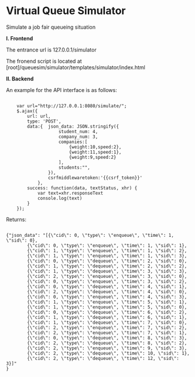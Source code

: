 Virtual Queue Simulator
===============

Simulate a job fair queueing situation

<strong>I. Frontend</strong>

The entrance url is 127.0.0.1/simulator

The fronend script is located at [root]/queuesim/simulator/templates/simulator/index.html

<Strong>II. Backend</strong>

An example for the API interface is as follows:
<pre><code>
	var url="http://127.0.0.1:8080/simulate/";
	$.ajax({
	    url: url,
	    type: 'POST',
	    data:{	json_data: JSON.stringify({
	    			student_num: 4,
	    			company_num: 3,
	    			companies:[
	    				{weight:10,speed:2},
	    				{weight:11,speed:1},
	    				{weight:9,speed:2}
	    			],
	    			students:"",
	    		}),
	    		csrfmiddlewaretoken:'{{csrf_token}}'
	    	},
	    success: function(data, textStatus, xhr) {
	    	var text=xhr.responseText
	    	console.log(text)
	    }
	});
</code></pre>

Returns:
<pre><code>
{"json_data": "[{\"cid\": 0, \"type\": \"enqueue\", \"time\": 1, \"sid\": 0}, 
		{\"cid\": 0, \"type\": \"enqueue\", \"time\": 1, \"sid\": 1}, 
		{\"cid\": 1, \"type\": \"enqueue\", \"time\": 1, \"sid\": 2}, 
		{\"cid\": 1, \"type\": \"enqueue\", \"time\": 1, \"sid\": 3}, 
		{\"cid\": 0, \"type\": \"dequeue\", \"time\": 2, \"sid\": 0}, 
		{\"cid\": 1, \"type\": \"dequeue\", \"time\": 2, \"sid\": 2}, 
		{\"cid\": 1, \"type\": \"dequeue\", \"time\": 3, \"sid\": 3}, 
		{\"cid\": 2, \"type\": \"enqueue\", \"time\": 3, \"sid\": 0}, 
		{\"cid\": 0, \"type\": \"enqueue\", \"time\": 3, \"sid\": 2}, 
		{\"cid\": 0, \"type\": \"dequeue\", \"time\": 4, \"sid\": 1}, 
		{\"cid\": 2, \"type\": \"dequeue\", \"time\": 4, \"sid\": 0}, 
		{\"cid\": 0, \"type\": \"enqueue\", \"time\": 4, \"sid\": 3}, 
		{\"cid\": 1, \"type\": \"enqueue\", \"time\": 5, \"sid\": 1}, 
		{\"cid\": 1, \"type\": \"enqueue\", \"time\": 5, \"sid\": 0}, 
		{\"cid\": 0, \"type\": \"dequeue\", \"time\": 6, \"sid\": 2}, 
		{\"cid\": 1, \"type\": \"dequeue\", \"time\": 6, \"sid\": 1}, 
		{\"cid\": 1, \"type\": \"dequeue\", \"time\": 7, \"sid\": 0}, 
		{\"cid\": 2, \"type\": \"enqueue\", \"time\": 7, \"sid\": 2}, 
		{\"cid\": 2, \"type\": \"enqueue\", \"time\": 7, \"sid\": 1}, 
		{\"cid\": 0, \"type\": \"dequeue\", \"time\": 8, \"sid\": 3}, 
		{\"cid\": 2, \"type\": \"dequeue\", \"time\": 8, \"sid\": 2}, 
		{\"cid\": 2, \"type\": \"enqueue\", \"time\": 9, \"sid\": 3}, 
		{\"cid\": 2, \"type\": \"dequeue\", \"time\": 10, \"sid\": 1}, 
		{\"cid\": 2, \"type\": \"dequeue\", \"time\": 12, \"sid\": 3}]"
} 
</code></pre>
